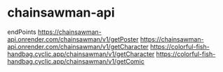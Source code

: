 # chainsawman-api

endPoints 
https://chainsawman-api.onrender.com/chainsawman/v1/getPoster
https://chainsawman-api.onrender.com/chainsawman/v1/getCharacter
https://colorful-fish-handbag.cyclic.app/chainsawman/v1/getCharacter
https://colorful-fish-handbag.cyclic.app/chainsawman/v1/getComic
